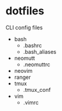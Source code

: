 # dotfiles
CLI config files
* bash
    - .bashrc
    - .bash_aliases
* neomutt
    - .neomuttrc
* neovim
* ranger
* tmux
    - .tmux_conf
* vim
    - .vimrc
